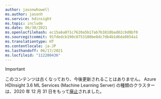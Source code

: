 ```yaml
---
author: jasonwhowell
ms.author: jasonh
ms.service: hdinsight
ms.topic: include
ms.date: 06/30/2021
ms.openlocfilehash: ec15a6a071c7620a5b17ab7b3810bad82c9d8bf0
ms.sourcegitcommit: 91fdedcb190c0753180be8dc7db4b1d6da9854a1
ms.translationtype: HT
ms.contentlocale: ja-JP
ms.lasthandoff: 06/17/2021
ms.locfileid: "112280436"
---
```

> [!IMPORTANT]
> このコンテンツは古くなっており、今後更新されることはありません。 Azure HDInsight 3.6 ML Services (Machine Learning Server) の種類のクラスターは、2020 年 12 月 31 日をもって[廃止](../hdinsight-36-component-versioning.md#support-for-hdinsight-36)されました。

